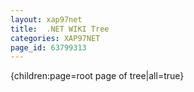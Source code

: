 ```yaml
---
layout: xap97net
title:  .NET WIKI Tree
categories: XAP97NET
page_id: 63799313
---
```


{children:page=root page of tree|all=true}